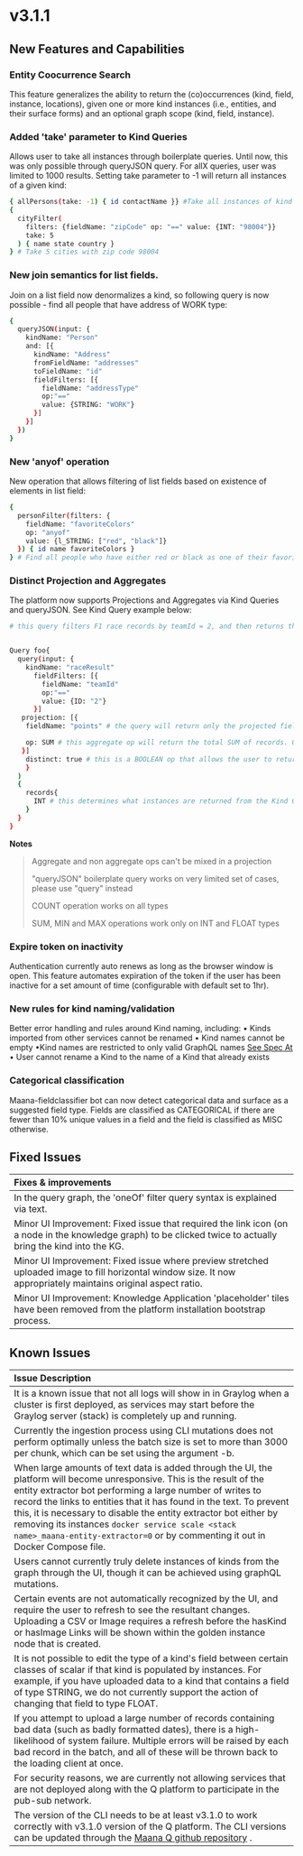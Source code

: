 # v3.1.1

## New Features and Capabilities

### Entity Coocurrence Search

This feature generalizes the ability to return the \(co\)occurrences \(kind, field, instance, locations\), given one or more kind instances \(i.e., entities, and their surface forms\) and an optional graph scope \(kind, field, instance\).

### Added 'take' parameter to Kind Queries

Allows user to take all instances through boilerplate queries. Until now, this was only possible through queryJSON query. For allX queries, user was limited to 1000 results. Setting take parameter to -1 will return all instances of a given kind:

```bash
{ allPersons(take: -1) { id contactName }} #Take all instances of kind Person
{
  cityFilter(
    filters: {fieldName: "zipCode" op: "==" value: {INT: "98004"}}
    take: 5
  ) { name state country }
} # Take 5 cities with zip code 98004
```

### New join semantics for list fields.

Join on a list field now denormalizes a kind, so following query is now possible - find all people that have address of WORK type:

```bash
{
  queryJSON(input: {
    kindName: "Person"
    and: [{
      kindName: "Address"
      fromFieldName: "addresses"
      toFieldName: "id"
      fieldFilters: [{
        fieldName: "addressType"
        op:"=="
        value: {STRING: "WORK"}
      }]
    }]
  })
}
```

### New 'anyof' operation

New operation that allows filtering of list fields based on existence of elements in list field:

```bash
{
  personFilter(filters: {
    fieldName: "favoriteColors"
    op: "anyof"
    value: {l_STRING: ["red", "black"]}
  }) { id name favoriteColors }
} # Find all people who have either red or black as one of their favorite colors
```

### Distinct Projection and Aggregates

The platform now supports Projections and Aggregates via Kind Queries and queryJSON. See Kind Query example below:

```bash
# this query filters F1 race records by teamId = 2, and then returns the sum of all points earned through all races


Query foo{
  query(input: {
    kindName: "raceResult"
      fieldFilters: [{
        fieldName: "teamId"
        op:"=="
        value: {ID: "2"}     
      }]
   projection: [{
    fieldName: "points" # the query will return only the projected field from the Kind. "points" in this example. NOTE: in this example, this field is not needed as the output of the query will just be the SUM. See below.

    op: SUM # this aggregate op will return the total SUM of records. Other options are COUNT, MIN and MAX
   }]
    distinct: true # this is a BOOLEAN op that allows the user to return only the distinct records
    }
  )
  {
    records{
      INT # this determines what instances are returned from the Kind Query. In this example, INT will return the output of the SUM aggregate op
    }
  }
}
```

**Notes**

> Aggregate and non aggregate ops can't be mixed in a projection
>
> "queryJSON" boilerplate query works on very limited set of cases, please use "query" instead
>
> COUNT operation works on all types
>
> SUM, MIN and MAX operations work only on INT and FLOAT types

### Expire token on inactivity

Authentication currently auto renews as long as the browser window is open. This feature automates expiration of the token if the user has been inactive for a set amount of time \(configurable with default set to 1hr\).

### New rules for kind naming/validation

Better error handling and rules around Kind naming, including: • Kinds imported from other services cannot be renamed • Kind names cannot be empty •Kind names are restricted to only valid GraphQL names [See Spec At](http://facebook.github.io/graphql/October2016/#sec-Names) • User cannot rename a Kind to the name of a Kind that already exists

### Categorical classification

Maana-fieldclassifier bot can now detect categorical data and surface as a suggested field type. Fields are classified as CATEGORICAL if there are fewer than 10% unique values in a field and the field is classified as MISC otherwise.

## Fixed Issues

| Fixes & improvements |
| :--- |
| In the query graph, the 'oneOf' filter query syntax is explained via text. |
| Minor UI Improvement: Fixed issue that required the link icon \(on a node in the knowledge graph\) to be clicked twice to actually bring the kind into the KG. |
| Minor UI Improvement: Fixed issue where preview stretched uploaded image to fill horizontal window size. It now appropriately maintains original aspect ratio. |
| Minor UI Improvement: Knowledge Application 'placeholder' tiles have been removed from the platform installation bootstrap process. |

## Known Issues

| Issue Description |
| :--- |
| It is a known issue that not all logs will show in in Graylog when a cluster is first deployed, as services may start before the Graylog server \(stack\) is completely up and running. |
| Currently the ingestion process using CLI mutations does not perform optimally unless the batch size is set to more than 3000 per chunk, which can be set using the argument -b. |
| When large amounts of text data is added through the UI, the platform will become unresponsive. This is the result of the entity extractor bot performing a large number of writes to record the links to entities that it has found in the text. To prevent this, it is necessary to disable the entity extractor bot either by removing its instances `docker service scale <stack name>_maana-entity-extractor=0` or by commenting it out in Docker Compose file. |
| Users cannot currently truly delete instances of kinds from the graph through the UI, though it can be achieved using graphQL mutations. |
| Certain events are not automatically recognized by the UI, and require the user to refresh to see the resultant changes. Uploading a CSV or Image requires a refresh before the hasKind or hasImage Links will be shown within the golden instance node that is created. |
| It is not possible to edit the type of a kind's field between certain classes of scalar if that kind is populated by instances. For example, if you have uploaded data to a kind that contains a field of type STRING, we do not currently support the action of changing that field to type FLOAT. |
| If you attempt to upload a large number of records containing bad data \(such as badly formatted dates\), there is a high-likelihood of system failure. Multiple errors will be raised by each bad record in the batch, and all of these will be thrown back to the loading client at once. |
| For security reasons, we are currently not allowing services that are not deployed along with the Q platform to participate in the pub-sub network. |
| The version of the CLI needs to be at least v3.1.0 to work correctly with v3.1.0 version of the Q platform. The CLI versions can be updated through the [Maana Q github repository](https://github.com/maana-io/Q-cli/blob/master/README.md#to-build-and-install) . |

